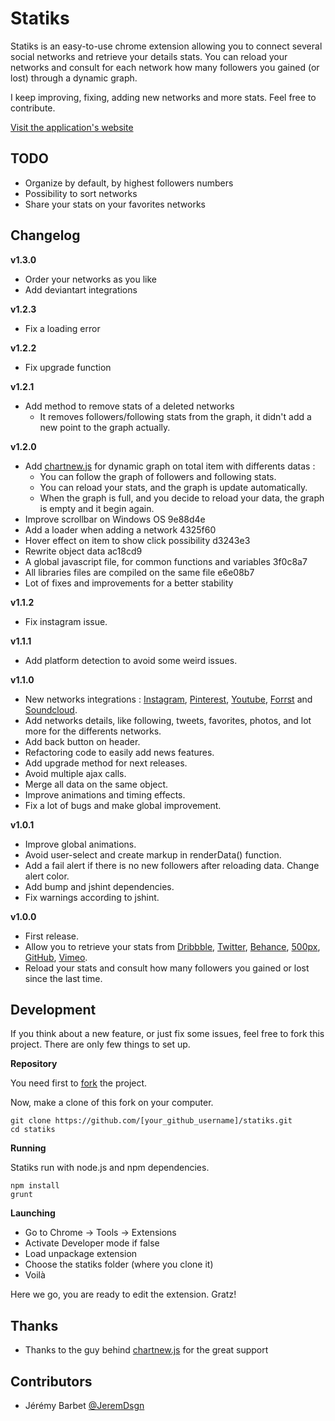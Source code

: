 Statiks
========

Statiks is an easy-to-use chrome extension allowing you to connect several social networks and retrieve your details stats.
You can reload your networks and consult for each network how many followers you gained (or lost) through a dynamic graph.

I keep improving, fixing, adding new networks and more stats. Feel free to contribute.

[Visit the application's website](http://statiks.jeremybarbet.com)

TODO
----

* Organize by default, by highest followers numbers
* Possibility to sort networks
* Share your stats on your favorites networks

Changelog
---------

__v1.3.0__

* Order your networks as you like
* Add deviantart integrations

__v1.2.3__

* Fix a loading error

__v1.2.2__

* Fix upgrade function

__v1.2.1__

* Add method to remove stats of a deleted networks
  * It removes followers/following stats from the graph, it didn't add a new point to the graph actually.

__v1.2.0__

* Add [chartnew.js](https://github.com/FVANCOP/ChartNew.js) for dynamic graph on total item with differents datas : 
  * You can follow the graph of followers and following stats.
  * You can reload your stats, and the graph is update automatically.
  * When the graph is full, and you decide to reload your data, the graph is empty and it begin again.
* Improve scrollbar on Windows OS 9e88d4e
* Add a loader when adding a network 4325f60
* Hover effect on item to show click possibility d3243e3
* Rewrite object data ac18cd9
* A global javascript file, for common functions and variables 3f0c8a7
* All libraries files are compiled on the same file e6e08b7
* Lot of fixes and improvements for a better stability

__v1.1.2__

* Fix instagram issue.

__v1.1.1__

* Add platform detection to avoid some weird issues.

__v1.1.0__

* New networks integrations : [Instagram](http://instagram.com), [Pinterest](http://www.pinterest.com), [Youtube](https://www.youtube.com), [Forrst](https://forrst.com) and [Soundcloud](https://soundcloud.com).
* Add networks details, like following, tweets, favorites, photos, and lot more for the differents networks.
* Add back button on header.
* Refactoring code to easily add news features.
* Add upgrade method for next releases.
* Avoid multiple ajax calls.
* Merge all data on the same object.
* Improve animations and timing effects.
* Fix a lot of bugs and make global improvement.

__v1.0.1__

* Improve global animations.
* Avoid user-select and create markup in renderData() function.
* Add a fail alert if there is no new followers after reloading data. Change alert color.
* Add bump and jshint dependencies.
* Fix warnings according to jshint.

__v1.0.0__

* First release.
* Allow you to retrieve your stats from [Dribbble](https://dribbble.com), [Twitter](https://twitter.com), [Behance](https://www.behance.net), [500px](http://500px.com), [GitHub](https://github.com), [Vimeo](https://vimeo.com).
* Reload your stats and consult how many followers you gained or lost since the last time.

Development
-----------

If you think about a new feature, or just fix some issues, feel free to fork this project.
There are only few things to set up.

__Repository__

You need first to [fork](https://github.com/JeremDsgn/statiks/fork) the project.

Now, make a clone of this fork on your computer.

`git clone https://github.com/[your_github_username]/statiks.git`  
`cd statiks`

__Running__

Statiks run with node.js and npm dependencies.

`npm install`  
`grunt`

__Launching__

* Go to Chrome -> Tools -> Extensions
* Activate Developer mode if false
* Load unpackage extension
* Choose the statiks folder (where you clone it)
* Voilà

Here we go, you are ready to edit the extension. Gratz!

Thanks
------

* Thanks to the guy behind [chartnew.js](https://github.com/FVANCOP/ChartNew.js) for the great support

Contributors
------------

* Jérémy Barbet [@JeremDsgn](https://twitter.com/JeremDsgn)
